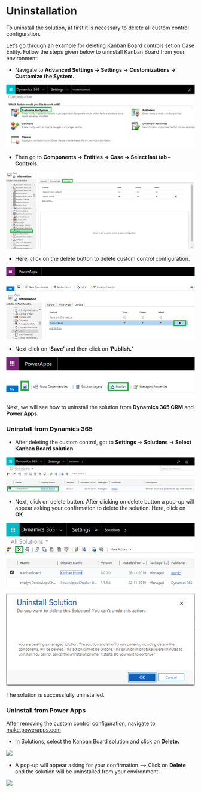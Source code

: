 # Uninstallation

To uninstall the solution, at first it is necessary to delete all custom control configuration.&#x20;

Let’s go through an example for deleting Kanban Board controls set on Case Entity. Follow the steps given below to uninstall Kanban Board from your environment:&#x20;

* Navigate to **Advanced Settings -> Settings -> Customizations -> Customize the System.**

![](<../.gitbook/assets/1 (159).png>)

* Then go to **Components -> Entities -> Case -> Select last tab – Controls.**

![](<../.gitbook/assets/2 (37).png>)

* Here, click on the delete button to delete custom control configuration.

![](<../.gitbook/assets/3 (10).png>)

* Next click on **‘Save’** and then click on ‘**Publish.**’

![](<../.gitbook/assets/4 (6).png>)

Next, we will see how to uninstall the solution from **Dynamics 365 CRM** and **Power Apps**.

### Uninstall from Dynamics 365

* After deleting the custom control, got to **Settings -> Solutions -> Select Kanban Board solution**.

![](<../.gitbook/assets/5 (19).png>)

* Next, click on delete button. After clicking on delete button a pop-up will appear asking your confirmation to delete the solution. Here, click on **OK**

![](<../.gitbook/assets/6 (6).png>)

![](<../.gitbook/assets/1 (63).png>)

The solution is successfully uninstalled.

### Uninstall from Power Apps

After removing the custom control configuration,  navigate to [make.powerapps.com](https://make.powerapps.com/)

* In Solutions, select the Kanban Board solution and click on **Delete.**

![](<../.gitbook/assets/KB Power Apps\_1.png>)

* A pop-up will appear asking for your confirmation --> Click on **Delete** and the solution will be uninstalled from your environment.

![](<../.gitbook/assets/KB Power Apps\_2.png>)

